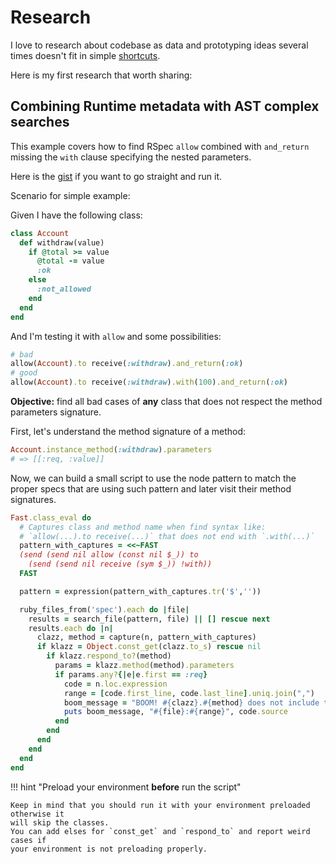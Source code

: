 
# Research

I love to research about codebase as data and prototyping ideas several times
doesn't fit in simple [shortcuts](/shortcuts).

Here is my first research that worth sharing:

## Combining Runtime metadata with AST complex searches

This example covers how to find RSpec `allow` combined with `and_return` missing
the `with` clause specifying the nested parameters.

Here is the [gist](https://gist.github.com/jonatas/c1e580dcb74e20d4f2df4632ceb084ef)
if you want to go straight and run it.

Scenario for simple example:

Given I have the following class:

```ruby
class Account
  def withdraw(value)
    if @total >= value
      @total -= value
      :ok
    else
      :not_allowed
    end
  end
end
```

And I'm testing it with `allow` and some possibilities:

```ruby
# bad
allow(Account).to receive(:withdraw).and_return(:ok)
# good
allow(Account).to receive(:withdraw).with(100).and_return(:ok)
```

**Objective:** find all bad cases of **any** class that does not respect the method
parameters signature.

First, let's understand the method signature of a method:

```ruby
Account.instance_method(:withdraw).parameters
# => [[:req, :value]]
```

Now, we can build a small script to use the node pattern to match the proper
specs that are using such pattern and later visit their method signatures.


```ruby
Fast.class_eval do
  # Captures class and method name when find syntax like:
  # `allow(...).to receive(...)` that does not end with `.with(...)`
  pattern_with_captures = <<~FAST
  (send (send nil allow (const nil $_)) to
    (send (send nil receive (sym $_)) !with))
  FAST

  pattern = expression(pattern_with_captures.tr('$',''))

  ruby_files_from('spec').each do |file|
    results = search_file(pattern, file) || [] rescue next
    results.each do |n|
      clazz, method = capture(n, pattern_with_captures)
      if klazz = Object.const_get(clazz.to_s) rescue nil
        if klazz.respond_to?(method)
          params = klazz.method(method).parameters
          if params.any?{|e|e.first == :req}
            code = n.loc.expression
            range = [code.first_line, code.last_line].uniq.join(",")
            boom_message = "BOOM! #{clazz}.#{method} does not include the REQUIRED parameters!"
            puts boom_message, "#{file}:#{range}", code.source
          end
        end
      end
    end
  end
end
```

!!! hint "Preload your environment **before** run the script"

    Keep in mind that you should run it with your environment preloaded otherwise it
    will skip the classes.
    You can add elses for `const_get` and `respond_to` and report weird cases if
    your environment is not preloading properly.
